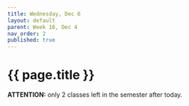 ```yaml
---
title: Wednesday, Dec 6
layout: default
parent: Week 16, Dec 4
nav_order: 2
published: true
---
```


# {{ page.title }}

**ATTENTION:** only 2 classes left in the semester after today.
